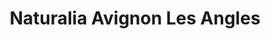 ---
title: "Naturalia Avignon Les Angles"
url: /les-angles/naturalia-avignon-les-angles/
shop: Supermarkt
---